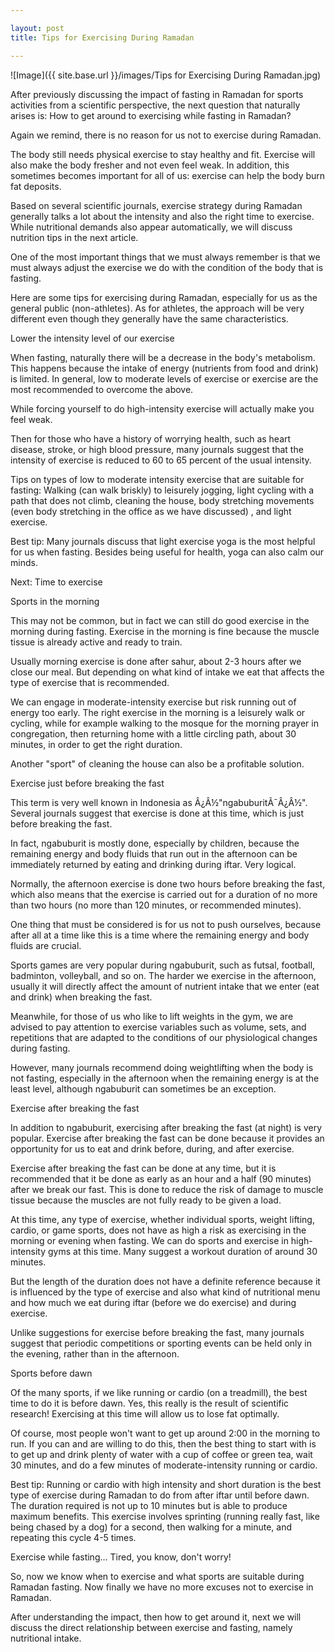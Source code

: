```yaml
---

layout: post
title: Tips for Exercising During Ramadan

---
```



![Image]({{ site.base.url }}/images/Tips for Exercising During Ramadan.jpg)

After previously discussing the impact of fasting in Ramadan for sports activities from a scientific perspective, the next question that naturally arises is: How to get around to exercising while fasting in Ramadan?

Again we remind, there is no reason for us not to exercise during Ramadan.

The body still needs physical exercise to stay healthy and fit. Exercise will also make the body fresher and not even feel weak. In addition, this sometimes becomes important for all of us: exercise can help the body burn fat deposits.

Based on several scientific journals, exercise strategy during Ramadan generally talks a lot about the intensity and also the right time to exercise. While nutritional demands also appear automatically, we will discuss nutrition tips in the next article.

One of the most important things that we must always remember is that we must always adjust the exercise we do with the condition of the body that is fasting.

Here are some tips for exercising during Ramadan, especially for us as the general public (non-athletes). As for athletes, the approach will be very different even though they generally have the same characteristics.

Lower the intensity level of our exercise

When fasting, naturally there will be a decrease in the body's metabolism. This happens because the intake of energy (nutrients from food and drink) is limited. In general, low to moderate levels of exercise or exercise are the most recommended to overcome the above.

While forcing yourself to do high-intensity exercise will actually make you feel weak.

Then for those who have a history of worrying health, such as heart disease, stroke, or high blood pressure, many journals suggest that the intensity of exercise is reduced to 60 to 65 percent of the usual intensity.

Tips on types of low to moderate intensity exercise that are suitable for fasting: Walking (can walk briskly) to leisurely jogging, light cycling with a path that does not climb, cleaning the house, body stretching movements (even body stretching in the office as we have discussed) , and light exercise.

Best tip: Many journals discuss that light exercise yoga is the most helpful for us when fasting. Besides being useful for health, yoga can also calm our minds.

Next: Time to exercise

Sports in the morning

This may not be common, but in fact we can still do good exercise in the morning during fasting. Exercise in the morning is fine because the muscle tissue is already active and ready to train.

Usually morning exercise is done after sahur, about 2-3 hours after we close our meal. But depending on what kind of intake we eat that affects the type of exercise that is recommended.

We can engage in moderate-intensity exercise but risk running out of energy too early. The right exercise in the morning is a leisurely walk or cycling, while for example walking to the mosque for the morning prayer in congregation, then returning home with a little circling path, about 30 minutes, in order to get the right duration.

Another "sport" of cleaning the house can also be a profitable solution.

Exercise just before breaking the fast

This term is very well known in Indonesia as Â¿Â½"ngabuburitÃ¯Â¿Â½". Several journals suggest that exercise is done at this time, which is just before breaking the fast.

In fact, ngabuburit is mostly done, especially by children, because the remaining energy and body fluids that run out in the afternoon can be immediately returned by eating and drinking during iftar. Very logical.

Normally, the afternoon exercise is done two hours before breaking the fast, which also means that the exercise is carried out for a duration of no more than two hours (no more than 120 minutes, or recommended minutes).

One thing that must be considered is for us not to push ourselves, because after all at a time like this is a time where the remaining energy and body fluids are crucial.

Sports games are very popular during ngabuburit, such as futsal, football, badminton, volleyball, and so on. The harder we exercise in the afternoon, usually it will directly affect the amount of nutrient intake that we enter (eat and drink) when breaking the fast.

Meanwhile, for those of us who like to lift weights in the gym, we are advised to pay attention to exercise variables such as volume, sets, and repetitions that are adapted to the conditions of our physiological changes during fasting.

However, many journals recommend doing weightlifting when the body is not fasting, especially in the afternoon when the remaining energy is at the least level, although ngabuburit can sometimes be an exception.

Exercise after breaking the fast

In addition to ngabuburit, exercising after breaking the fast (at night) is very popular. Exercise after breaking the fast can be done because it provides an opportunity for us to eat and drink before, during, and after exercise.

Exercise after breaking the fast can be done at any time, but it is recommended that it be done as early as an hour and a half (90 minutes) after we break our fast. This is done to reduce the risk of damage to muscle tissue because the muscles are not fully ready to be given a load.

At this time, any type of exercise, whether individual sports, weight lifting, cardio, or game sports, does not have as high a risk as exercising in the morning or evening when fasting. We can do sports and exercise in high-intensity gyms at this time. Many suggest a workout duration of around 30 minutes.

But the length of the duration does not have a definite reference because it is influenced by the type of exercise and also what kind of nutritional menu and how much we eat during iftar (before we do exercise) and during exercise.

Unlike suggestions for exercise before breaking the fast, many journals suggest that periodic competitions or sporting events can be held only in the evening, rather than in the afternoon.

Sports before dawn

Of the many sports, if we like running or cardio (on a treadmill), the best time to do it is before dawn. Yes, this really is the result of scientific research! Exercising at this time will allow us to lose fat optimally.

Of course, most people won't want to get up around 2:00 in the morning to run. If you can and are willing to do this, then the best thing to start with is to get up and drink plenty of water with a cup of coffee or green tea, wait 30 minutes, and do a few minutes of moderate-intensity running or cardio.

Best tip: Running or cardio with high intensity and short duration is the best type of exercise during Ramadan to do from after iftar until before dawn. The duration required is not up to 10 minutes but is able to produce maximum benefits. This exercise involves sprinting (running really fast, like being chased by a dog) for a second, then walking for a minute, and repeating this cycle 4-5 times.

Exercise while fasting... Tired, you know, don't worry!

So, now we know when to exercise and what sports are suitable during Ramadan fasting. Now finally we have no more excuses not to exercise in Ramadan.

After understanding the impact, then how to get around it, next we will discuss the direct relationship between exercise and fasting, namely nutritional intake.

